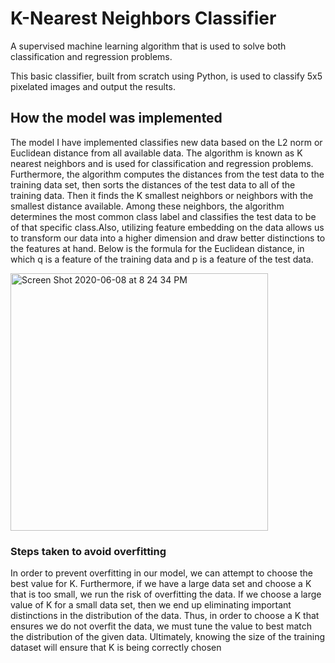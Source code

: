 # K-Nearest Neighbors Classifier
A supervised machine learning algorithm that is used to solve both classification and regression problems.

This basic classifier, built from scratch using Python, is used to classify 5x5 pixelated images and output the results. 

## How the model was implemented
The model I have implemented classifies new data based on the L2 norm or Euclidean
distance from all available data. The algorithm is known as K nearest neighbors and is used for
classification and regression problems. Furthermore, the algorithm computes the distances from
the test data to the training data set, then sorts the distances of the test data to all of the training
data. Then it finds the K smallest neighbors or neighbors with the smallest distance available.
Among these neighbors, the algorithm determines the most common class label and classifies the
test data to be of that specific class.Also, utilizing feature embedding on the data allows us to
transform our data into a higher dimension and draw better distinctions to the features at hand.
Below is the formula for the Euclidean distance, in which q is a feature of the training data and p
is a feature of the test data.


<img width="412" alt="Screen Shot 2020-06-08 at 8 24 34 PM" src="https://user-images.githubusercontent.com/39894720/84092795-75037100-a9c6-11ea-98cc-fbf4857b45e4.png">


### Steps taken to avoid overfitting
In order to prevent overfitting in our model, we can attempt to choose the best value for
K. Furthermore, if we have a large data set and choose a K that is too small, we run the risk of
overfitting the data. If we choose a large value of K for a small data set, then we end up
eliminating important distinctions in the distribution of the data. Thus, in order to choose a K that
ensures we do not overfit the data, we must tune the value to best match the distribution of the
given data. Ultimately, knowing the size of the training dataset will ensure that K is being
correctly chosen

